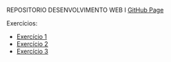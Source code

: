 REPOSITORIO DESENVOLVIMENTO WEB I
[GitHub Page](https://lucianobruno1.github.io/DSWI/)

Exercícios:
  <ul>
      <li>
        <a href= "https://lucianobruno1.github.io/DSWI/Exercicio1/home.html"> Exercício 1</a>
      </li>
      <li>
        <a href = "https://lucianobruno1.github.io/DSWI/exercicio2/conta.html"> Exercício 2 </a>
      </li>
      <li>
        <a href = "https://lucianobruno1.github.io/DSWI/exercicio3/home.html"> Exercício 3 </a>
      </li>
  </ul>
